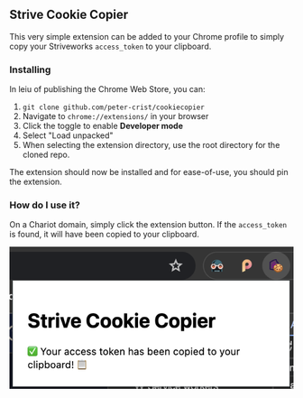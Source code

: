 ## Strive Cookie Copier
This very simple extension can be added to your Chrome profile to simply copy your Striveworks `access_token` to your clipboard.

### Installing
In leiu of publishing the Chrome Web Store, you can:
1. `git clone github.com/peter-crist/cookiecopier`
2. Navigate to `chrome://extensions/` in your browser
3. Click the toggle to enable **Developer mode**
4. Select "Load unpacked"
5. When selecting the extension directory, use the root directory for the cloned repo.

The extension should now be installed and for ease-of-use, you should pin the extension. 

### How do I use it?
On a Chariot domain, simply click the extension button. If the `access_token` is found, it will have been copied to your clipboard. 

![](copierScreenshot.png)